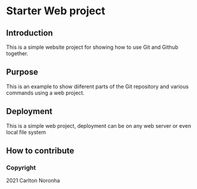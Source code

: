 # Starter Web project

## Introduction

This is a simple website project for showing how to use Git and Github together.

## Purpose

This is an example to show diiferent parts of the Git repository and various commands using a
web project.

## Deployment

This is a simple web project, deployment can be on any web server or even local file system

## How to contribute

### Copyright

2021 Carlton Noronha